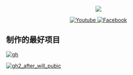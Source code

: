 <p align="center"><img src="https://github-readme-stats-one-bice.vercel.app/api/top-langs/?username=Laomao1104&langs_count=20&layout=compact&role=OWNER&theme=radical"></p>
<p align="center">

  <a href="https://youtube.com/@laomao1675" target="_blank">
    <img src="https://img.shields.io/badge/youtube-%231877F2.svg?&style=for-the-badge&logo=youtube&logoColor=white&color=071A2C" alt="Youtube"/>
  </a>

    
  <a    href="https://www.facebook.com/laomao1951070962" target="_blank">
    <img src="https://img.shields.io/badge/facebook-%231877F2.svg?&style=for-the-badge&logo=facebook&logoColor=white&color=071A2C" alt="Facebook"/>
  </a>
</p>

## 制作的最好项目
[![gh](https://github-readme-stats.vercel.app/api/pin/?username=laomao1104&repo=win11c)](https://github.com/laomao1104/win11c)


[![gh2_after_will_pubic](https://github-readme-stats.vercel.app/api/pin/?username=laomao1104&repo=TV-Control)](https://github.com/Laomao1104/TV-Control)

